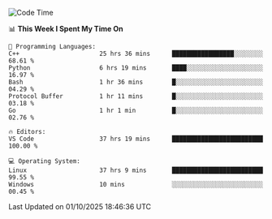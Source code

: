 
<!--START_SECTION:waka-->
![Code Time](http://img.shields.io/badge/Code%20Time-3%2C889%20hrs%2040%20mins-blue)

📊 **This Week I Spent My Time On** 

```text
💬 Programming Languages: 
C++                      25 hrs 36 mins      █████████████████░░░░░░░░   68.61 % 
Python                   6 hrs 19 mins       ████░░░░░░░░░░░░░░░░░░░░░   16.97 % 
Bash                     1 hr 36 mins        █░░░░░░░░░░░░░░░░░░░░░░░░   04.29 % 
Protocol Buffer          1 hr 11 mins        █░░░░░░░░░░░░░░░░░░░░░░░░   03.18 % 
Go                       1 hr 1 min          █░░░░░░░░░░░░░░░░░░░░░░░░   02.76 % 

🔥 Editors: 
VS Code                  37 hrs 19 mins      █████████████████████████   100.00 % 

💻 Operating System: 
Linux                    37 hrs 9 mins       █████████████████████████   99.55 % 
Windows                  10 mins             ░░░░░░░░░░░░░░░░░░░░░░░░░   00.45 % 
```


 Last Updated on 01/10/2025 18:46:36 UTC
<!--END_SECTION:waka-->

